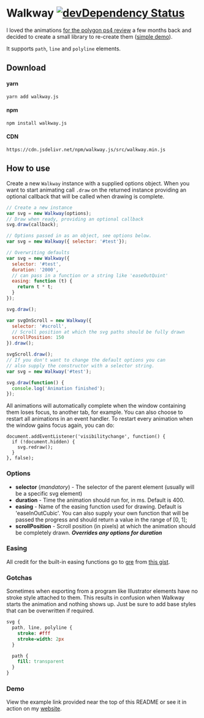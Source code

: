 # Walkway [![devDependency Status](https://david-dm.org/ConnorAtherton/walkway/dev-status.svg)](https://david-dm.org/ConnorAtherton/walkway#info=devDependencies)

I loved the animations [for the polygon ps4 review](http://www.polygon.com/a/ps4-review) a few months back
and decided to create a small library to re-create them ([simple demo](http://htmlpreview.github.io/?https://github.com/ConnorAtherton/walkway/blob/master/example/index.html)).

It supports `path`, `line` and `polyline` elements.

## Download

#### yarn
```
yarn add walkway.js
```

#### npm
```
npm install walkway.js
```

#### CDN
```
https://cdn.jsdelivr.net/npm/walkway.js/src/walkway.min.js
```

## How to use

Create a new ```Walkway``` instance with a supplied options object.
When you want to start animating call ```.draw``` on the returned instance
providing an optional callback that will be called when drawing is complete.

``` js
// Create a new instance
var svg = new Walkway(options);
// Draw when ready, providing an optional callback
svg.draw(callback);

// Options passed in as an object, see options below.
var svg = new Walkway({ selector: '#test'});

// Overwriting defaults
var svg = new Walkway({
  selector: '#test',
  duration: '2000',
  // can pass in a function or a string like 'easeOutQuint'
  easing: function (t) {
    return t * t;
  }
});

svg.draw();

var svgOnScroll = new Walkway({
  selector: '#scroll',
  // Scroll position at which the svg paths should be fully drawn
  scrollPosition: 150
}).draw();

svgScroll.draw();
// If you don't want to change the default options you can
// also supply the constructor with a selector string.
var svg = new Walkway('#test');

svg.draw(function() {
  console.log('Animation finished');
});
```

All animations will automatically complete when the window containing them loses focus, to another
tab, for example. You can also choose to restart all animations in an event handler. To restart
every animation when the window gains focus again, you can do:

```
document.addEventListener('visibilitychange', function() {
  if (!document.hidden) {
    svg.redraw();
  }
}, false);
```

### Options

- **selector** (*mandatory*) - The selector of the parent element (usually will be a specific svg element)
- **duration** - Time the animation should run for, in ms. Default is 400.
- **easing** - Name of the easing function used for drawing. Default is 'easeInOutCubic'. You can also supply your own function that will be passed the progress and should return a value in the range of [0, 1];
- **scrollPosition** - Scroll position (in pixels) at which the animation should be completely drawn. ***Overrides any options for duration***

### Easing

All credit for the built-in easing functions go to [gre](https://github.com/gre) from [this gist](https://gist.github.com/gre/1650294).

### Gotchas

Sometimes when exporting from a program like Illustrator elements have no stroke style attached to them. This results in confusion when
Walkway starts the animation and nothing shows up. Just be sure to add base styles that can be overwritten if required.

```sass
svg {
  path, line, polyline {
    stroke: #fff
    stroke-width: 2px
  }

  path {
    fill: transparent
  }
}
```

### Demo
View the example link provided near the top of this README or see it in action on my
[website](http://www.connoratherton.com/walkway).
